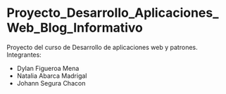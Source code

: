 # Proyecto_Desarrollo_Aplicaciones_Web_Blog_Informativo
Proyecto del curso de Desarrollo de aplicaciones web y patrones.
Integrantes: 
- Dylan Figueroa Mena
- Natalia Abarca Madrigal
- Johann Segura Chacon

